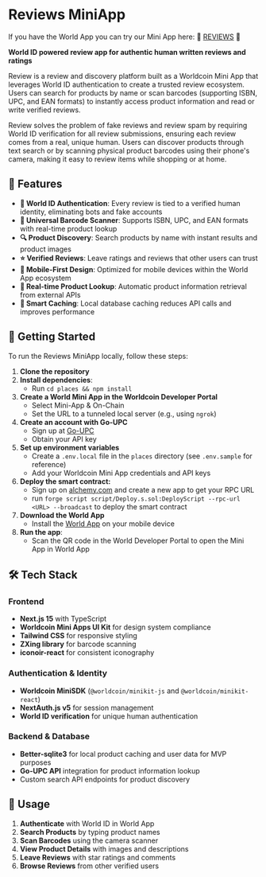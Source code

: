 # Reviews MiniApp

If you have the World App you can try our Mini App here: 🌟 [REVIEWS](https://worldcoin.org/mini-app?app_id=app_23fd4240c950374e1cd8460e2593bd08&draft_id=meta_b6fbc66731112d4e9d9bbeaaa68ab71e&app_mode=mini-app) 🌟

**World ID powered review app for authentic human written reviews and ratings**

Review is a review and discovery platform built as a Worldcoin Mini App that leverages World ID authentication to create a trusted review ecosystem. Users can search for products by name or scan barcodes (supporting ISBN, UPC, and EAN formats) to instantly access product information and read or write verified reviews.

Review solves the problem of fake reviews and review spam by requiring World ID verification for all review submissions, ensuring each review comes from a real, unique human. Users can discover products through text search or by scanning physical product barcodes using their phone's camera, making it easy to review items while shopping or at home.

## 🌟 Features

- **🔐 World ID Authentication**: Every review is tied to a verified human identity, eliminating bots and fake accounts
- **📱 Universal Barcode Scanner**: Supports ISBN, UPC, and EAN formats with real-time product lookup
- **🔍 Product Discovery**: Search products by name with instant results and product images
- **⭐ Verified Reviews**: Leave ratings and reviews that other users can trust
- **📲 Mobile-First Design**: Optimized for mobile devices within the World App ecosystem
- **🚀 Real-time Product Lookup**: Automatic product information retrieval from external APIs
- **💾 Smart Caching**: Local database caching reduces API calls and improves performance

## 🚀 Getting Started
To run the Reviews MiniApp locally, follow these steps:
1. **Clone the repository**
1. **Install dependencies**:
   - Run `cd places && npm install`
1. **Create a World Mini App in the Worldcoin Developer Portal**
   - Select Mini-App & On-Chain
   - Set the URL to a tunneled local server (e.g., using `ngrok`)
1. **Create an account with Go-UPC**
   - Sign up at [Go-UPC](https://go-upc.com/)
   - Obtain your API key
1. **Set up environment variables**
   - Create a `.env.local` file in the `places` directory (see `.env.sample` for reference)
   - Add your Worldcoin Mini App credentials and API keys
1. **Deploy the smart contract:**
   - Sign up on [alchemy.com](https://alchemy.com) and create a new app to get your RPC URL
   - run `forge script script/Deploy.s.sol:DeployScript --rpc-url <URL> --broadcast` to deploy the smart contract
1. **Download the World App**
   - Install the [World App](https://worldcoin.org/world-app) on your mobile device
1. **Run the app**:
   - Scan the QR code in the World Developer Portal to open the Mini App in World App

## 🛠️ Tech Stack

### Frontend
- **Next.js 15** with TypeScript
- **Worldcoin Mini Apps UI Kit** for design system compliance
- **Tailwind CSS** for responsive styling
- **ZXing library** for barcode scanning
- **iconoir-react** for consistent iconography

### Authentication & Identity
- **Worldcoin MiniSDK** (`@worldcoin/minikit-js` and `@worldcoin/minikit-react`)
- **NextAuth.js v5** for session management
- **World ID verification** for unique human authentication

### Backend & Database
- **Better-sqlite3** for local product caching and user data for MVP purposes
- **Go-UPC API** integration for product information lookup
- Custom search API endpoints for product discovery


## 📱 Usage

1. **Authenticate** with World ID in World App
2. **Search Products** by typing product names
3. **Scan Barcodes** using the camera scanner
4. **View Product Details** with images and descriptions
5. **Leave Reviews** with star ratings and comments
6. **Browse Reviews** from other verified users
